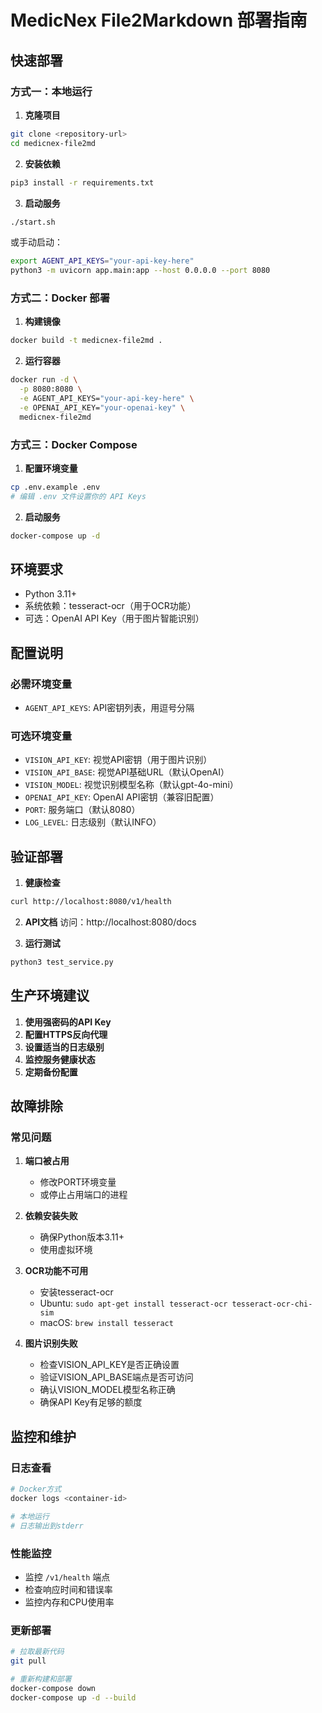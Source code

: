 # MedicNex File2Markdown 部署指南

## 快速部署

### 方式一：本地运行

1. **克隆项目**
```bash
git clone <repository-url>
cd medicnex-file2md
```

2. **安装依赖**
```bash
pip3 install -r requirements.txt
```

3. **启动服务**
```bash
./start.sh
```

或手动启动：
```bash
export AGENT_API_KEYS="your-api-key-here"
python3 -m uvicorn app.main:app --host 0.0.0.0 --port 8080
```

### 方式二：Docker 部署

1. **构建镜像**
```bash
docker build -t medicnex-file2md .
```

2. **运行容器**
```bash
docker run -d \
  -p 8080:8080 \
  -e AGENT_API_KEYS="your-api-key-here" \
  -e OPENAI_API_KEY="your-openai-key" \
  medicnex-file2md
```

### 方式三：Docker Compose

1. **配置环境变量**
```bash
cp .env.example .env
# 编辑 .env 文件设置你的 API Keys
```

2. **启动服务**
```bash
docker-compose up -d
```

## 环境要求

- Python 3.11+
- 系统依赖：tesseract-ocr（用于OCR功能）
- 可选：OpenAI API Key（用于图片智能识别）

## 配置说明

### 必需环境变量

- `AGENT_API_KEYS`: API密钥列表，用逗号分隔

### 可选环境变量

- `VISION_API_KEY`: 视觉API密钥（用于图片识别）
- `VISION_API_BASE`: 视觉API基础URL（默认OpenAI）
- `VISION_MODEL`: 视觉识别模型名称（默认gpt-4o-mini）
- `OPENAI_API_KEY`: OpenAI API密钥（兼容旧配置）
- `PORT`: 服务端口（默认8080）
- `LOG_LEVEL`: 日志级别（默认INFO）

## 验证部署

1. **健康检查**
```bash
curl http://localhost:8080/v1/health
```

2. **API文档**
访问：http://localhost:8080/docs

3. **运行测试**
```bash
python3 test_service.py
```

## 生产环境建议

1. **使用强密码的API Key**
2. **配置HTTPS反向代理**
3. **设置适当的日志级别**
4. **监控服务健康状态**
5. **定期备份配置**

## 故障排除

### 常见问题

1. **端口被占用**
   - 修改PORT环境变量
   - 或停止占用端口的进程

2. **依赖安装失败**
   - 确保Python版本3.11+
   - 使用虚拟环境

3. **OCR功能不可用**
   - 安装tesseract-ocr
   - Ubuntu: `sudo apt-get install tesseract-ocr tesseract-ocr-chi-sim`
   - macOS: `brew install tesseract`

4. **图片识别失败**
   - 检查VISION_API_KEY是否正确设置
   - 验证VISION_API_BASE端点是否可访问
   - 确认VISION_MODEL模型名称正确
   - 确保API Key有足够的额度

## 监控和维护

### 日志查看
```bash
# Docker方式
docker logs <container-id>

# 本地运行
# 日志输出到stderr
```

### 性能监控
- 监控 `/v1/health` 端点
- 检查响应时间和错误率
- 监控内存和CPU使用率

### 更新部署
```bash
# 拉取最新代码
git pull

# 重新构建和部署
docker-compose down
docker-compose up -d --build
``` 